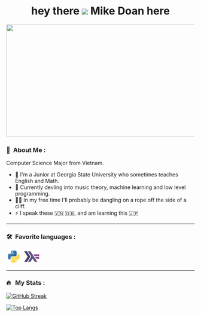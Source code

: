 <h1 align="center">hey there <img src="https://media.giphy.com/media/hvRJCLFzcasrR4ia7z/giphy.gif" width="40"> Mike Doan here</h1>

<p align="center"><img src="https://media.giphy.com/media/3knKct3fGqxhK/giphy.gif" width="600" height="300"  /></p>

### :egg: &nbsp;About Me :

Computer Science Major from Vietnam.

- 🔭 I'm a Junior at Georgia State University who sometimes teaches English and Math.
- 🌱 Currently devling into music theory, machine learning and low level programming.
- 🧗‍♂️ In my free time I'll probably be dangling on a rope off the side of a cliff.
- ⚡ I speak these 🇻🇳 🇬🇧, and am learning this 🇯🇵

---

### 🛠 &nbsp;Favorite languages :

<p>
<img src="https://github.com/devicons/devicon/blob/master/icons/python/python-original.svg" title="Python" alt="Python" width="40" height="40"/>&nbsp;
<img src="https://github.com/devicons/devicon/blob/master/icons/haskell/haskell-original.svg" title="Haskell" alt="Haskell" width="40" height="40"/>&nbsp;
</p>


---

### 🔥 &nbsp; My Stats :
[![GitHub Streak](http://github-readme-streak-stats.herokuapp.com?user=manhtiendoan&theme=dark&background=000000)](https://git.io/streak-stats)

[![Top Langs](https://github-readme-stats.vercel.app/api/top-langs/?username=manhtiendoan&layout=compact&theme=vision-friendly-dark)](https://github.com/anuraghazra/github-readme-stats)

[//]: <> (Github readme idea stolen from itsZed0 https://github.com/itsZed0)
